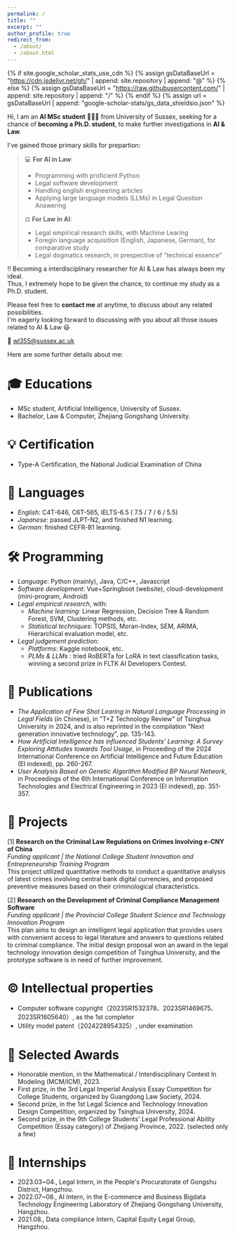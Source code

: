 ```yaml
---
permalink: /
title: ""
excerpt: ""
author_profile: true
redirect_from: 
  - /about/
  - /about.html
---
```


{% if site.google_scholar_stats_use_cdn %}
{% assign gsDataBaseUrl = "https://cdn.jsdelivr.net/gh/" | append: site.repository | append: "@" %}
{% else %}
{% assign gsDataBaseUrl = "https://raw.githubusercontent.com/" | append: site.repository | append: "/" %}
{% endif %}
{% assign url = gsDataBaseUrl | append: "google-scholar-stats/gs_data_shieldsio.json" %}

<span class='anchor' id='about-me'></span>

Hi, I am an __AI MSc student__ 👨🏻‍💻 from University of Sussex, seeking for a chance of __becoming a Ph.D. student__, to make further investigations in __AI & Law__.  

I've gained those primary skills for prepartion:  

> 💻 __For AI in Law__:
> * Programming with proficient Python
> * Legal software development
> * Handling english engineering articles
> * Applying large language models (LLMs) in Legal Question Answering
>
> ⚖️ __For Law in AI__:
> * Legal empirical research skills, with Machine Learing
> * Foregin language acquisition (English, Japanese, German), for comparative study
> * Legal dogmatics research, in prespective of "technical essence"


‼️ Becoming a interdisciplinary researcher for AI & Law has always been my ideal.  
Thus, I extremely hope to be given the chance, to continue my study as a Ph.D. student.

Please feel free to __contact me__ at anytime, to discuss about any related possibilities.   
I'm eagerly looking forward to discussing with you about all those issues related to AI & Law 😃

📧 <font color=DodgerBlue> wl355@sussex.ac.uk </font>  
  
  
Here are some further details about me:
  
  
  
# 🎓 Educations
- MSc student, Artificial Intelligence, University of Sussex.   
- Bachelor, Law & Computer, Zhejiang Gongshang University.  

# 💡 Certification  
- Type-A Certification, the National Judicial Examination of China  

# 💬 Languages
- *English*: C4T-646, C6T-565, IELTS-6.5 ( 7.5 / 7 / 6 / 5.5)
- *Japanese*: passed JLPT-N2, and finished N1 learning.
- *German*: finished CEFR-B1 learning.
  
# 🛠️ Programming
- *Language*: Python (mainly), Java, C/C++, Javascript
- *Software development*: Vue+Springboot (website), cloud-development (mini-program, Android)
- *Legal empirical research*, with: 
  * *Machine learning*: Linear Regression, Decision Tree & Random Forest, SVM, Clustering methods, etc. 
  * *Statistical techniques*: TOPSIS, Moran-Index, SEM, ARIMA, Hierarchical evaluation model, etc.
- *Legal judgement prediction*:
   * *Platforms*: Kaggle notebook, etc.
   * *PLMs & LLMs* : tried RoBERTa for LoRA in text classification tasks, winning a second prize in FLTK AI Developers Contest.
  
# 📝 Publications
- *The Application of Few Shot Learing in Natural Language Processing in Legal Fields* (in Chinese), in "T+Z Technology Review" of Tsinghua University in 2024, and is also reprinted in the ‌compilation‌ "Next generation innovative technology", pp. 135-143.
- *How Artificial Intelligence has influenced Students’ Learning: A Survey Exploring Attitudes towards Tool Usage*, in Proceeding of the 2024 International Conference on Artificial Intelligence and Future Education (EI indexed), pp. 260-267.
- *User Analysis Based on Genetic Algorithm Modified BP Neural Network*, in Proceedings of the 6th International Conference on Information Technologies and Electrical Engineering in 2023 (EI indexed), pp. 351-357.
  
# 🚀 Projects
[1] __Research on the Criminal Law Regulations on Crimes Involving e-CNY of China__  
*Funding applicant | the National College Student Innovation and Entrepreneurship Training Program*  
This project utilized quantitative methods to conduct a quantitative analysis of latest crimes involving central bank digital currencies, and proposed preventive measures based on their criminological characteristics.

[2] __Research on the Development of Criminal Compliance Management Software__  
*Funding applicant | the Provincial College Student Science and Technology Innovation Program*  
This plan aims to design an intelligent legal application that provides users with convenient access to legal literature and answers to questions related to criminal compliance. The initial design proposal won an award in the legal technology innovation design competition of Tsinghua University, and the prototype software is in need of further improvement.

# ©️ Intellectual properties
- Computer software copyright（2023SR1532378、2023SR1469675、2023SR1605640）, as the 1st completor
- Utility model patent（2024228954325）, under examination

# 🏅 Selected Awards
- Honorable mention, in the Mathematical / Interdisciplinary Contest In Modeling (MCM/ICM), 2023.
- First prize, in the 3rd Legal Imperial Analysis Essay Competition for College Students, organized by Guangdong Law Society, 2024.
- Second prize, in the 1st Legal Science and Technology Innovation Design Competition, organized by Tsinghua University, 2024.
- Second prize, in the 9th College Students' Legal Professional Ability Competition (Essay category) of Zhejiang Province, 2022.
(selected only a few)
   
# 🌱 Internships
- 2023.03~04., Legal Intern, in the People's Procuratorate of Gongshu District, Hangzhou. 
- 2022.07~08., AI Intern, in the E-commerce and Business Bigdata Technology Engineering Laboratory of Zhejiang Gongshang University, Hangzhou.
- 2021.08., Data compliance Intern, Capital Equity Legal Group, Hangzhou.
  


<!--

My research interest includes neural machine translation and computer vision. I have published more than 100 papers at the top international AI conferences with total <a href='https://scholar.google.com/citations?user=DhtAFkwAAAAJ'>google scholar citations <strong><span id='total_cit'>260000+</span></strong></a> (You can also use google scholar badge <a href='https://scholar.google.com/citations?user=DhtAFkwAAAAJ'><img src="https://img.shields.io/endpoint?url={{ url | url_encode }}&logo=Google%20Scholar&labelColor=f6f6f6&color=9cf&style=flat&label=citations"></a>).

<div class='paper-box'><div class='paper-box-image'><div><div class="badge">CVPR 2016</div><img src='images/500x300.png' alt="sym" width="100%"></div></div>
<div class='paper-box-text' markdown="1">

[Deep Residual Learning for Image Recognition](https://openaccess.thecvf.com/content_cvpr_2016/papers/He_Deep_Residual_Learning_CVPR_2016_paper.pdf)

**Kaiming He**, Xiangyu Zhang, Shaoqing Ren, Jian Sun

[**Project**](https://scholar.google.com/citations?view_op=view_citation&hl=zh-CN&user=DhtAFkwAAAAJ&citation_for_view=DhtAFkwAAAAJ:ALROH1vI_8AC) <strong><span class='show_paper_citations' data='DhtAFkwAAAAJ:ALROH1vI_8AC'></span></strong>
- Lorem ipsum dolor sit amet, consectetur adipiscing elit. Vivamus ornare aliquet ipsum, ac tempus justo dapibus sit amet. 
</div>
</div>

- [Lorem ipsum dolor sit amet, consectetur adipiscing elit. Vivamus ornare aliquet ipsum, ac tempus justo dapibus sit amet](https://github.com), A, B, C, **CVPR 2020**

# 🎶 Hobbies
I enjoy myself learning about cultures and musical instruments. 


I plays piano, ukelele, erhu, guzheng(古筝), guqin(古琴), and konghou(箜篌). 
Those hobbies are relaxing, and may also provide some inspirations for NLP study.

-->

